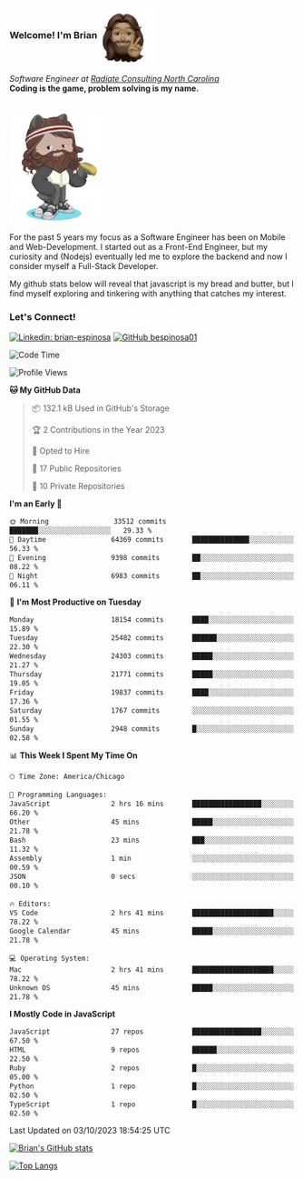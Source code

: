 ###  Welcome! I'm Brian <img align="center" src="https://github.com/bespinosa01/bespinosa01/blob/main/assets/peace-animoji.png" height="100" /></h2>
<p><em>Software Engineer at <a href="https://www.radiateconsulting.coop/north-carolina-tech-coop">Radiate Consulting North Carolina</a>
 <br/>
<!-- </br>Developer Consultant at <a href="https://codethedream.org/">Code The Dream</a> -->
</em> <b>Coding is the game, problem solving is my name.</b></p>

<br/>


 <img align="center" src="https://github.com/bespinosa01/bespinosa01/blob/main/assets/octo-me.png" height="200" /> 
 <p>
 For the past 5 years my focus as a Software Engineer has been on Mobile and Web-Development. I started out as a Front-End Engineer, but my curiosity and (Nodejs) eventually led me to explore the backend and now I consider myself a Full-Stack Developer.
</p>
<p>
 My github stats below will reveal that javascript is my bread and butter, but I find myself exploring and tinkering with anything that catches my interest. 
 </p>
 
 
### Let's Connect!

[![Linkedin: brian-espinosa](https://img.shields.io/badge/-brian--espinosa-blue?style=flat-square&logo=Linkedin&logoColor=white&link=https://www.linkedin.com/in/brian-espinosa/)](https://www.linkedin.com/in/brian-espinosa/)
[![GitHub bespinosa01](https://img.shields.io/github/followers/bespinosa01?label=follow&style=social)](https://github.com/bespinosa01)



<!--START_SECTION:waka-->
![Code Time](http://img.shields.io/badge/Code%20Time-1%2C302%20hrs%2050%20mins-blue)

![Profile Views](http://img.shields.io/badge/Profile%20Views-0-blue)

**🐱 My GitHub Data** 

> 📦 132.1 kB Used in GitHub's Storage 
 > 
> 🏆 2 Contributions in the Year 2023
 > 
> 💼 Opted to Hire
 > 
> 📜 17 Public Repositories 
 > 
> 🔑 10 Private Repositories 
 > 
**I'm an Early 🐤** 

```text
🌞 Morning                33512 commits       ███████░░░░░░░░░░░░░░░░░░   29.33 % 
🌆 Daytime                64369 commits       ██████████████░░░░░░░░░░░   56.33 % 
🌃 Evening                9398 commits        ██░░░░░░░░░░░░░░░░░░░░░░░   08.22 % 
🌙 Night                  6983 commits        ██░░░░░░░░░░░░░░░░░░░░░░░   06.11 % 
```
📅 **I'm Most Productive on Tuesday** 

```text
Monday                   18154 commits       ████░░░░░░░░░░░░░░░░░░░░░   15.89 % 
Tuesday                  25482 commits       ██████░░░░░░░░░░░░░░░░░░░   22.30 % 
Wednesday                24303 commits       █████░░░░░░░░░░░░░░░░░░░░   21.27 % 
Thursday                 21771 commits       █████░░░░░░░░░░░░░░░░░░░░   19.05 % 
Friday                   19837 commits       ████░░░░░░░░░░░░░░░░░░░░░   17.36 % 
Saturday                 1767 commits        ░░░░░░░░░░░░░░░░░░░░░░░░░   01.55 % 
Sunday                   2948 commits        █░░░░░░░░░░░░░░░░░░░░░░░░   02.58 % 
```


📊 **This Week I Spent My Time On** 

```text
🕑︎ Time Zone: America/Chicago

💬 Programming Languages: 
JavaScript               2 hrs 16 mins       █████████████████░░░░░░░░   66.20 % 
Other                    45 mins             █████░░░░░░░░░░░░░░░░░░░░   21.78 % 
Bash                     23 mins             ███░░░░░░░░░░░░░░░░░░░░░░   11.32 % 
Assembly                 1 min               ░░░░░░░░░░░░░░░░░░░░░░░░░   00.59 % 
JSON                     0 secs              ░░░░░░░░░░░░░░░░░░░░░░░░░   00.10 % 

🔥 Editors: 
VS Code                  2 hrs 41 mins       ████████████████████░░░░░   78.22 % 
Google Calendar          45 mins             █████░░░░░░░░░░░░░░░░░░░░   21.78 % 

💻 Operating System: 
Mac                      2 hrs 41 mins       ████████████████████░░░░░   78.22 % 
Unknown OS               45 mins             █████░░░░░░░░░░░░░░░░░░░░   21.78 % 
```

**I Mostly Code in JavaScript** 

```text
JavaScript               27 repos            █████████████████░░░░░░░░   67.50 % 
HTML                     9 repos             ██████░░░░░░░░░░░░░░░░░░░   22.50 % 
Ruby                     2 repos             █░░░░░░░░░░░░░░░░░░░░░░░░   05.00 % 
Python                   1 repo              █░░░░░░░░░░░░░░░░░░░░░░░░   02.50 % 
TypeScript               1 repo              █░░░░░░░░░░░░░░░░░░░░░░░░   02.50 % 
```




 Last Updated on 03/10/2023 18:54:25 UTC
<!--END_SECTION:waka-->


<!--  Github STATS -->
[![Brian's GitHub stats](https://github-readme-stats.vercel.app/api?username=bespinosa01&hide=stars,contribs&count_private=true&show_icons=true)](https://github.com/anuraghazra/github-readme-stats)

[![Top Langs](https://github-readme-stats.vercel.app/api/top-langs/?username=bespinosa01&layout=compact)](https://github.com/anuraghazra/github-readme-stats)



<!--
**bespinosa01/bespinosa01** is a ✨ _special_ ✨ repository because its `README.md` (this file) appears on your GitHub profile.

Here are some ideas to get you started:

- 🔭 I’m currently working on ...
- 🌱 I’m currently learning ...
- 👯 I’m looking to collaborate on ...
- 🤔 I’m looking for help with ...
- 💬 Ask me about ...
- 📫 How to reach me: ...
- 😄 Pronouns: ...
- ⚡ Fun fact: ...
-->
